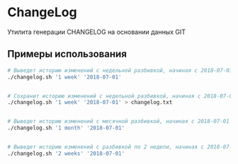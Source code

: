 # ChangeLog

Утилита генерации CHANGELOG на основании данных GIT

## Примеры использования

```bash
# Выведет историю изменений с недельной разбивкой, начиная с 2018-07-01
./changelog.sh '1 week' '2018-07-01'


# Сохранит историю изменений с недельной разбивкой, начиная с 2018-07-01
./changelog.sh '1 week' '2018-07-01' > changelog.txt


# Выведет историю изменений с месячной разбивкой, начиная с 2018-07-01
./changelog.sh '1 month' '2018-07-01'


# Выведет историю изменений с разбивкой по 2 недели, начиная с 2018-07-01
./changelog.sh '2 weeks' '2018-07-01'
```